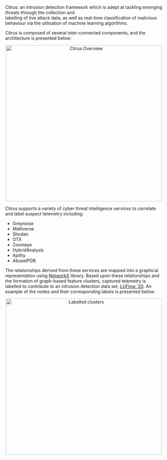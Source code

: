 Citrus: an intrusion detection framework which is adept at tackling emerging threats through the collection and   
labelling   of   live   attack   data,   as   well   as real-time classification of malicious behaviour via the utilisation of 
machine learning  algorithms.

Citrus is composed of several inter-connected components, and the architecture is presented below:

<p align="center">
  <img src="https://github.com/ruzzzzz/Citrus/blob/main/imgs/SBI.png?raw=true" alt="Citrus Overview" width="500">
</p>

Citrus supports a variety of cyber threat intelligence services to correlate and label suspect telemetry including:

* Greynoise
* Maltiverse
* Shodan
* OTX
* Zoomeye
* HybridAnalysis
* Apility
* AbuseIPDB

The relationships derived from these services are mapped into a graphical representation using [NetworkX](https://networkx.github.io) library.
Based upon these relationships and the formation of graph-based feature clusters, captured telemetry is labelled to contribute to an intrusion detection data set, [LUFlow '20](https://github.com/ruzzzzz/LUFlow). An example of the nodes and their corresponding labels is presented below:

<p align="center">
  <img src="https://github.com/ruzzzzz/Citrus/blob/main/imgs/supernodes_legend.png?raw=true" alt="Labelled clusters" width="500">
</p>
